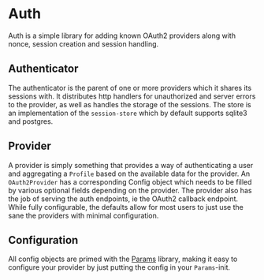 # Auth

Auth is a simple library for adding known OAuth2 providers along with nonce, session creation and session handling.

## Authenticator

The authenticator is the parent of one or more providers which it shares its sessions with. It distributes http handlers for unauthorized and server errors to the provider, as well as handles the storage of the sessions. The store is an implementation of the `session-store` which by default supports sqlite3 and postgres.

## Provider

A provider is simply something that provides a way of authenticating a user and aggregating a `Profile` based on the available data for the provider. An `OAuth2Provider` has a corresponding Config object which needs to be filled by various optional fields depending on the provider. The provider also has the job of serving the auth endpoints, ie the OAuth2 callback endpoint. While fully configurable, the defaults allow for most users to just use the sane the providers with minimal configuration.

## Configuration

All config objects are primed with the [Params](<[http](https://github.com/exploratoryengineering/params)>) library, making it easy to configure your provider by just putting the config in your `Params`-init.

